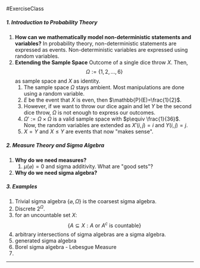 #ExerciseClass

##### 1. Introduction to Probability Theory
1. **How can we mathematically model non-deterministic statements and variables?**
   In probability theory, non-deterministic statements are expressed as events. Non-deterministic variables are expressed using random variables. 
2. **Extending the Sample Space**
   Outcome of a single dice throw $X$. Then, $$\Omega:=\{ 1,2,\dots,6 \}$$as sample space and $X$ as identity. 
	1. The sample space $\Omega$ stays ambient. Most manipulations are done using a random variable.
	2. $E$ be the event that $X$ is even, then $\mathbb{P}(E)=\frac{1}{2}$. 
	3. However, if we want to throw our dice again and let $Y$ be the second dice throw, $\Omega$ is not enough to express our outcomes.
	4. $\Omega':=\Omega \times\Omega$ is a valid sample space with $p\equiv \frac{1}{36}$. Now, the random variables are extended as $X'(i,j)=i$ and $Y(i,j)=j$.
	5. $X=Y$ and $X\leq Y$ are events that now "makes sense".

##### 2. Measure Theory and Sigma Algebra
1. **Why do we need measures?**
	1. $\mu(\varnothing)=0$ and sigma additivity. What are "good sets"?
2. **Why do we need sigma algebra?**
	

##### 3. Examples
1. Trivial sigma algebra $\{ \varnothing,\Omega \}$ is the coarsest sigma algebra.
2. Discrete $2^\Omega$. 
3. for an uncountable set $X$: $$\{ A\subseteq X:A \text{ or }A^c\text{ is countable} \}$$
4. arbitrary intersections of sigma algebras are a sigma algebra.
5. generated sigma algebra
6. Borel sigma algebra - Lebesgue Measure
7. 
---
